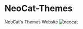 # NeoCat-Themes
NeoCat's Themes Website
![neocat](https://github.com/m3tozz/NeoCat/assets/79897762/4fb50d68-13a6-4cb6-aef8-6e32a9819391)
